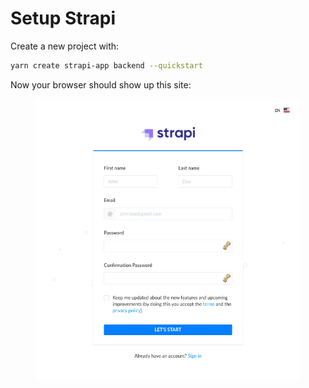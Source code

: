 # Setup Strapi

Create a new project with:

```bash
yarn create strapi-app backend --quickstart
```

Now your browser should show up this site:

<figure>
  <img src="/img/byot/strapi-welcome.png" width="800" />
</figure>

